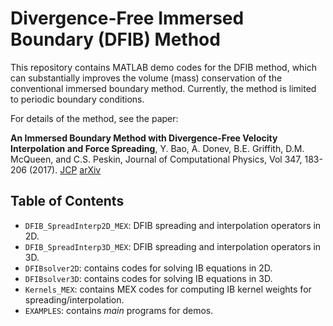 # Divergence-Free Immersed Boundary (DFIB) Method

This repository contains MATLAB demo codes for the  DFIB method, which can substantially improves the volume (mass) conservation of the conventional immersed boundary method. Currently, the method is limited to periodic boundary conditions.

For details of the method, see the paper:

**An Immersed Boundary Method with Divergence-Free Velocity Interpolation and Force Spreading**, Y. Bao, A. Donev, B.E. Griffith, D.M. McQueen, and C.S. Peskin, Journal of Computational Physics, Vol 347, 183-206 (2017). [JCP](https://www.sciencedirect.com/science/article/pii/S0021999117304953) [arXiv](https://arxiv.org/abs/1701.07169)

## Table of Contents
* `DFIB_SpreadInterp2D_MEX`: DFIB spreading and interpolation operators in 2D.
* `DFIB_SpreadInterp3D_MEX`: DFIB spreading and interpolation operators in 3D.
* `DFIBsolver2D`: contains codes for solving IB equations in 2D.
* `DFIBsolver3D`: contains codes for solving IB equations in 3D. 
* `Kernels_MEX`: contains MEX codes for computing IB kernel weights for spreading/interpolation.
* `EXAMPLES`: contains _main_ programs for demos. 

